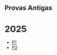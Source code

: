 ## Provas Antigas

# 2025
 - [P1](https://oangelo.github.io/Geometria-Analitica-Sobrevivencia-Geometrica/provas/P1-2025-1.html)
 - [P2](https://oangelo.github.io/Geometria-Analitica-Sobrevivencia-Geometrica/provas/P2-2025-1.html)

